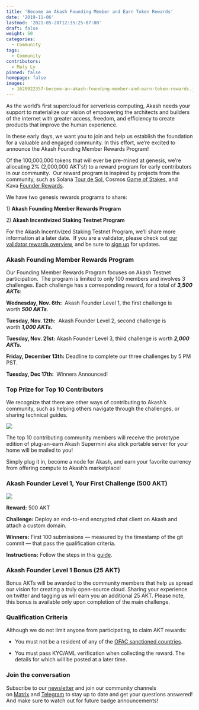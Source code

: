 ```yaml
---
title: 'Become an Akash Founding Member and Earn Token Rewards'
date: '2019-11-06'
lastmod: '2021-05-28T12:35:25-07:00'
draft: false
weight: 50
categories:
  - Community
tags:
  - Community
contributors:
  - Maly Ly
pinned: false
homepage: false
images:
  - 1620922357-become-an-akash-founding-member-and-earn-token-rewards.jpg
---
```

As the world’s first supercloud for serverless computing, Akash needs your support to materialize our vision of empowering the architects and builders of the internet with greater access, freedom, and efficiency to create products that improve the human experience. 

In these early days, we want you to join and help us establish the foundation for a valuable and engaged community. In this effort, we’re excited to announce the Akash Founding Member Rewards Program!

Of the 100,000,000 tokens that will ever be pre-mined at genesis, we’re allocating 2% (2,000,000 AKT’s!) to a reward program for early contributors in our community.  Our reward program is inspired by projects from the community, such as Solana [Tour de Sol](https://solana.com/tds/), Cosmos [Game of Stakes](https://github.com/cosmos/game-of-stakes), and Kava [Founder Rewards](https://github.com/Kava-Labs/kava/blob/master/docs/REWARDS.md).

We have two genesis rewards programs to share:

1) **Akash Founding Member Rewards Program**

2) **Akash Incentivized Staking Testnet Program**

For the Akash Incentivized Staking Testnet Program, we’ll share more information at a later date.  If you are a validator, please check out [our validator rewards overview](https://blog.akash.network/2019/10/31/akash-network-validator-rewards/), and be sure to [sign up](https://akash.network/validators) for updates.

### **Akash Founding Member Rewards Program**

Our Founding Member Rewards Program focuses on Akash Testnet participation.  The program is limited to only 100 members and involves 3 challenges. Each challenge has a corresponding reward, for a total of _**3,500 AKTs**_:

**Wednesday, Nov. 6th:**  Akash Founder Level 1, the first challenge is worth _**500 AKTs**_.

**Tuesday, Nov. 12th:**  Akash Founder Level 2, second challenge is worth _**1,000 AKTs.**_

**Tuesday, Nov. 21st:** Akash Founder Level 3, third challenge is worth _**2,000 AKTs.**_

**Friday, December 13th:** Deadline to complete our three challenges by 5 PM PST.

**Tuesday, Dec 17th:**  Winners Announced!

### **Top Prize for Top 10 Contributors**

We recognize that there are other ways of contributing to Akash’s community, such as helping others navigate through the challenges, or sharing technical guides.  

![](https://www.datocms-assets.com/45776/1620922423-photo1.jpg)

The top 10 contributing community members will receive the prototype edition of plug-an-earn Akash Supermini aka slick portable server for your home will be mailed to you! 

Simply plug it in, become a node for Akash, and earn your favorite currency from offering compute to Akash’s marketplace!

### **Akash Founder Level 1, Your First Challenge (500 AKT)**

![](https://www.datocms-assets.com/45776/1620922434-crop-0-0-767-996-0-founder1-2x.png)

**Reward:** 500 AKT

**Challenge:** Deploy an end-to-end encrypted chat client on Akash and attach a custom domain.

**Winners:** First 100 submissions — measured by the timestamp of the git commit — that pass the qualification criteria. 

**Instructions:** Follow the steps in this [guide](https://github.com/ovrclk/ecosystem#akash-founder-level-1-your-first-challenge).

### **Akash Founder Level 1 Bonus (25 AKT)**

Bonus AKTs will be awarded to the community members that help us spread our vision for creating a truly open-source cloud. Sharing your experience on twitter and tagging us will earn you an additional 25 AKT. Please note, this bonus is available only upon completion of the main challenge.

### **Qualification Criteria**

Although we do not limit anyone from participating, to claim AKT rewards:

*   You must not be a resident of any of the [OFAC sanctioned countries](https://www.treasury.gov/resource-center/sanctions/Pages/default.aspx).
    
*   You must pass KYC/AML verification when collecting the reward. The details for which will be posted at a later time.
    

### **Join the conversation**

Subscribe to our [newsletter](https://akash.network/newsletter) and join our community channels on [Matrix](https://akash.network/chat) and [Telegram](https://t.me/AkashNW) to stay up to date and get your questions answered! And make sure to watch out for future badge announcements!